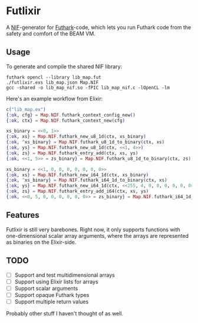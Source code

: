 # Futlixir

A [NIF](https://www.erlang.org/doc/tutorial/nif.html)-generator for
[Futhark](https://futhark-lang.org)-code, which lets you run Futhark code from
the safety and comfort of the BEAM VM.

## Usage

To generate and compile the shared NIF library:

```
futhark opencl --library lib_map.fut
./futlixir.exs lib_map.json Map.NIF
gcc -shared -o lib_map_nif.so -fPIC lib_map_nif.c -lOpenCL -lm
```

Here's an example workflow from Elixir:

```elixir
c("lib_map.ex")
{:ok, cfg} = Map.NIF.futhark_context_config_new()
{:ok, ctx} = Map.NIF.futhark_context_new(cfg)

xs_binary = <<0, 1>>
{:ok, xs} = Map.NIF.futhark_new_u8_1d(ctx, xs_binary)
{:ok, ^xs_binary} = Map.NIF.futhark_u8_1d_to_binary(ctx, xs)
{:ok, ys} = Map.NIF.futhark_new_u8_1d(ctx, <<1, 4>>)
{:ok, zs} = Map.NIF.futhark_entry_add(ctx, xs, ys)
{:ok, <<1, 5>> = zs_binary} = Map.NIF.futhark_u8_1d_to_binary(ctx, zs)

xs_binary = <<1, 0, 0, 0, 0, 0, 0, 0>>
{:ok, xs} = Map.NIF.futhark_new_i64_1d(ctx, xs_binary)
{:ok, ^xs_binary} = Map.NIF.futhark_i64_1d_to_binary(ctx, xs)
{:ok, ys} = Map.NIF.futhark_new_i64_1d(ctx, <<255, 4, 0, 0, 0, 0, 0, 0>>)
{:ok, zs} = Map.NIF.futhark_entry_add_i64(ctx, xs, ys)
{:ok, <<0, 5, 0, 0, 0, 0, 0, 0>> = zs_binary} = Map.NIF.futhark_i64_1d_to_binary(ctx, zs)
```

## Features

Futlixir is still very barebones. Right now, it only supports functions with
one-dimensional scalar array arguments, where the arrays are represented as
binaries on the Elixir-side.

## TODO

 - [ ] Support and test multidimensional arrays
 - [ ] Support using Elixir lists for arrays
 - [ ] Support scalar arguments
 - [ ] Support opaque Futhark types
 - [ ] Support multiple return values

Probably other stuff I haven't thought of as well.
